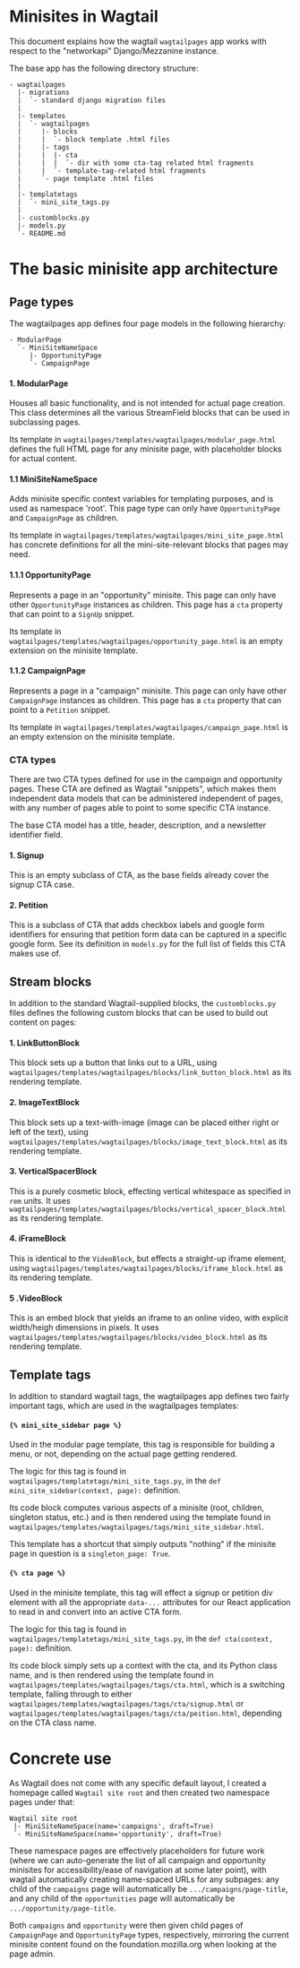 # Minisites in Wagtail

This document explains how the wagtail `wagtailpages` app works with respect to the "networkapi" Django/Mezzanine instance.

The base app has the following directory structure:
```
- wagtailpages
  |- migrations
  |  `- standard django migration files
  |
  |- templates
  |  `- wagtailpages
  |     |- blocks
  |     |  `- block template .html files
  |     |- tags
  |     |  |- cta
  |     |  |  `- dir with some cta-tag related html fragments
  |     |  `- template-tag-related html fragments
  |     `- page template .html files
  |
  |- templatetags
  |  `- mini_site_tags.py
  |
  |- customblocks.py
  |- models.py
  `- README.md
```

# The basic minisite app architecture

## Page types

The wagtailpages app defines four page models in the following hierarchy:

```
- ModularPage
  `- MiniSiteNameSpace
     |- OpportunityPage
     `- CampaignPage
```

#### 1. ModularPage

Houses all basic functionality, and is not intended for actual page creation. This class determines all the various StreamField blocks that can be used in subclassing pages.

Its template in `wagtailpages/templates/wagtailpages/modular_page.html` defines the full HTML page for any minisite page, with placeholder blocks for actual content.

#### 1.1 MiniSiteNameSpace

Adds minisite specific context variables for templating purposes, and is used as namespace 'root'. This page type can only have `OpportunityPage` and `CampaignPage` as children.

Its template in `wagtailpages/templates/wagtailpages/mini_site_page.html` has concrete definitions for all the mini-site-relevant blocks that pages may need.

#### 1.1.1 OpportunityPage

Represents a page in an "opportunity" minisite. This page can only have other `OpportunityPage` instances as children. This page has a `cta` property that can point to a `SignUp` snippet.

Its template in `wagtailpages/templates/wagtailpages/opportunity_page.html` is an empty extension on the minisite template.

#### 1.1.2 CampaignPage

Represents a page in a "campaign" minisite. This page can only have other `CampaignPage` instances as children. This page has a `cta` property that can point to a `Petition` snippet.

Its template in `wagtailpages/templates/wagtailpages/campaign_page.html` is an empty extension on the minisite template.

### CTA types

There are two CTA types defined for use in the campaign and opportunity pages. These CTA are defined as Wagtail "snippets", which makes them independent data models that can be administered independent of pages, with any number of pages able to point to some specific CTA instance.

The base CTA model has a title, header, description, and a newsletter identifier field.

#### 1. Signup

This is an empty subclass of CTA, as the base fields already cover the signup CTA case.

#### 2. Petition

This is a subclass of CTA that adds checkbox labels and google form identifiers for ensuring that petition form data can be captured in a specific google form. See its definition in `models.py` for the full list of fields this CTA makes use of.


## Stream blocks

In addition to the standard Wagtail-supplied blocks, the `customblocks.py` files defines the following custom blocks that can be used to build out content on pages:

#### 1. LinkButtonBlock

This block sets up a button that links out to a URL, using `wagtailpages/templates/wagtailpages/blocks/link_button_block.html` as its rendering template.

#### 2. ImageTextBlock

This block sets up a text-with-image (image can be placed either right or left of the text), using `wagtailpages/templates/wagtailpages/blocks/image_text_block.html` as its rendering template.

#### 3. VerticalSpacerBlock

This is a purely cosmetic block, effecting vertical whitespace as specified in `rem` units. It uses `wagtailpages/templates/wagtailpages/blocks/vertical_spacer_block.html` as its rendering template.

#### 4. iFrameBlock

This is identical to the `VideoBlock`, but effects a straight-up iframe element, using `wagtailpages/templates/wagtailpages/blocks/iframe_block.html` as its rendering template.

#### 5 .VideoBlock

This is an embed block that yields an iframe to an online video, with explicit width/heigh dimensions in pixels. It uses `wagtailpages/templates/wagtailpages/blocks/video_block.html` as its rendering template.

## Template tags

In addition to standard wagtail tags, the wagtailpages app defines two fairly important tags, which are used in the wagtailpages templates:

#### `{% mini_site_sidebar page %}`

Used in the modular page template, this tag is responsible for building a menu, or not, depending on the actual page getting rendered.

The logic for this tag is found in `wagtailpages/templatetags/mini_site_tags.py`, in the `def mini_site_sidebar(context, page):` definition.

Its code block computes various aspects of a minisite (root, children, singleton status, etc.) and is then rendered using the template found in `wagtailpages/templates/wagtailpages/tags/mini_site_sidebar.html`.

This template has a shortcut that simply outputs "nothing" if the minisite page in question is a `singleton_page: True`.

#### `{% cta page %}`

Used in the minisite template, this tag will effect a signup or petition div element with all the appropriate `data-...` attributes for our React application to read in and convert into an active CTA form.

The logic for this tag is found in `wagtailpages/templatetags/mini_site_tags.py`, in the `def cta(context, page):` definition.

Its code block simply sets up a context with the cta, and its Python class name, and is then rendered using the template found in `wagtailpages/templates/wagtailpages/tags/cta.html`, which is a switching template, falling through to either `wagtailpages/templates/wagtailpages/tags/cta/signup.html` or `wagtailpages/templates/wagtailpages/tags/cta/peition.html`, depending on the CTA class name.

# Concrete use

As Wagtail does not come with any specific default layout, I created a homepage called `Wagtail site root` and then created two namespace pages under that:

```
Wagtail site root
 |- MiniSiteNameSpace(name='campaigns', draft=True)
 `- MiniSiteNameSpace(name='opportunity', draft=True)
```

These namespace pages are effectively placeholders for future work (where we can auto-generate the list of all campaign and opportunity minisites for accessibility/ease of navigation at some later point), with wagtail automatically creating name-spaced URLs for any subpages: any child of the `campaigns` page will automatically be `.../campaigns/page-title`, and any child of the `opportunities` page will automatically be `.../opportunity/page-title`.

Both `campaigns` and `opportunity` were then given child pages of `CampaignPage` and `OpportunityPage` types, respectively, mirroring the current minisite content found on the foundation.mozilla.org when looking at the page admin.
